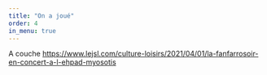 ```yaml
---
title: "On a joué"
order: 4
in_menu: true
---
```

A couche 
https://www.lejsl.com/culture-loisirs/2021/04/01/la-fanfarrosoir-en-concert-a-l-ehpad-myosotis 